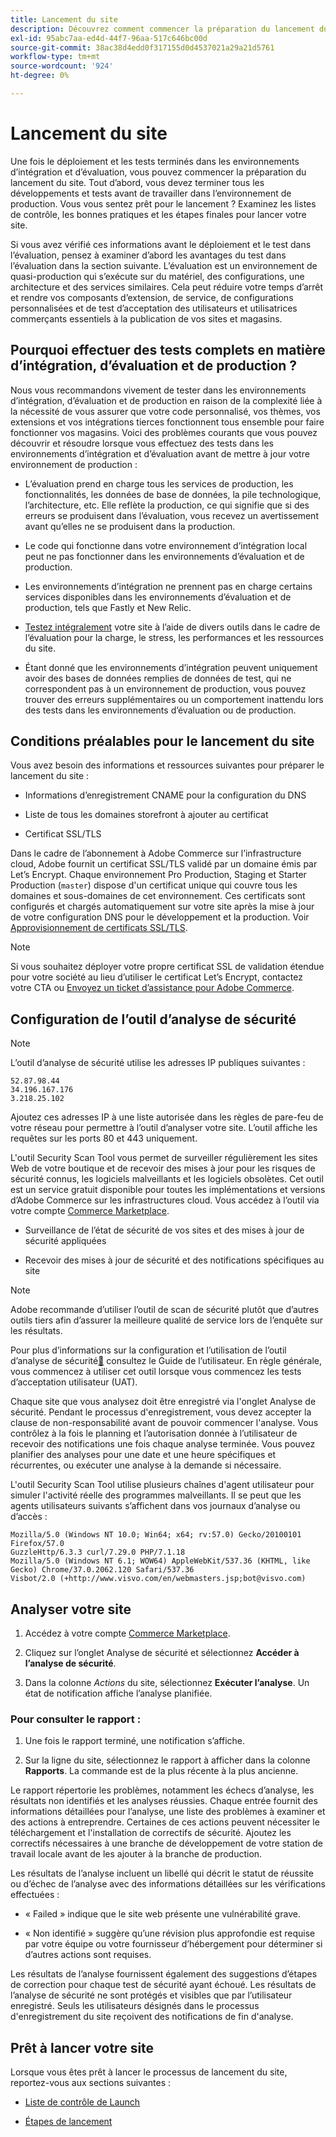 ```yaml
---
title: Lancement du site
description: Découvrez comment commencer la préparation du lancement du site.
exl-id: 95abc7aa-ed4d-44f7-96aa-517c646bc00d
source-git-commit: 38ac38d4edd0f317155d0d4537021a29a21d5761
workflow-type: tm+mt
source-wordcount: '924'
ht-degree: 0%

---
```


# Lancement du site

Une fois le déploiement et les tests terminés dans les environnements d’intégration et d’évaluation, vous pouvez commencer la préparation du lancement du site. Tout d’abord, vous devez terminer tous les développements et tests avant de travailler dans l’environnement de production. Vous vous sentez prêt pour le lancement ? Examinez les listes de contrôle, les bonnes pratiques et les étapes finales pour lancer votre site.

Si vous avez vérifié ces informations avant le déploiement et le test dans l’évaluation, pensez à examiner d’abord les avantages du test dans l’évaluation dans la section suivante. L’évaluation est un environnement de quasi-production qui s’exécute sur du matériel, des configurations, une architecture et des services similaires. Cela peut réduire votre temps d’arrêt et rendre vos composants d’extension, de service, de configurations personnalisées et de test d’acceptation des utilisateurs et utilisatrices commerçants essentiels à la publication de vos sites et magasins.

## Pourquoi effectuer des tests complets en matière d’intégration, d’évaluation et de production ?

Nous vous recommandons vivement de tester dans les environnements d’intégration, d’évaluation et de production en raison de la complexité liée à la nécessité de vous assurer que votre code personnalisé, vos thèmes, vos extensions et vos intégrations tierces fonctionnent tous ensemble pour faire fonctionner vos magasins. Voici des problèmes courants que vous pouvez découvrir et résoudre lorsque vous effectuez des tests dans les environnements d’intégration et d’évaluation avant de mettre à jour votre environnement de production :

- L’évaluation prend en charge tous les services de production, les fonctionnalités, les données de base de données, la pile technologique, l’architecture, etc. Elle reflète la production, ce qui signifie que si des erreurs se produisent dans l’évaluation, vous recevez un avertissement avant qu’elles ne se produisent dans la production.

- Le code qui fonctionne dans votre environnement d’intégration local peut ne pas fonctionner dans les environnements d’évaluation et de production.

- Les environnements d’intégration ne prennent pas en charge certains services disponibles dans les environnements d’évaluation et de production, tels que Fastly et New Relic.

- [Testez intégralement](../test/guidance.md) votre site à l’aide de divers outils dans le cadre de l’évaluation pour la charge, le stress, les performances et les ressources du site.

- Étant donné que les environnements d’intégration peuvent uniquement avoir des bases de données remplies de données de test, qui ne correspondent pas à un environnement de production, vous pouvez trouver des erreurs supplémentaires ou un comportement inattendu lors des tests dans les environnements d’évaluation ou de production.

## Conditions préalables pour le lancement du site

Vous avez besoin des informations et ressources suivantes pour préparer le lancement du site :

- Informations d’enregistrement CNAME pour la configuration du DNS

- Liste de tous les domaines storefront à ajouter au certificat

- Certificat SSL/TLS

Dans le cadre de l’abonnement à Adobe Commerce sur l’infrastructure cloud, Adobe fournit un certificat SSL/TLS validé par un domaine émis par Let’s Encrypt. Chaque environnement Pro Production, Staging et Starter Production (`master`) dispose d&#39;un certificat unique qui couvre tous les domaines et sous-domaines de cet environnement. Ces certificats sont configurés et chargés automatiquement sur votre site après la mise à jour de votre configuration DNS pour le développement et la production. Voir [Approvisionnement de certificats SSL/TLS](../cdn/fastly-configuration.md#provision-ssltls-certificates).

>[!NOTE]
>
>Si vous souhaitez déployer votre propre certificat SSL de validation étendue pour votre société au lieu d’utiliser le certificat Let’s Encrypt, contactez votre CTA ou [Envoyez un ticket d’assistance pour Adobe Commerce](https://experienceleague.adobe.com/docs/commerce-knowledge-base/kb/help-center-guide/magento-help-center-user-guide.html#submit-ticket).

## Configuration de l’outil d’analyse de sécurité

>[!NOTE]
>
>L’outil d’analyse de sécurité utilise les adresses IP publiques suivantes :
>
>```text
>52.87.98.44
>34.196.167.176
>3.218.25.102
>```
>
>Ajoutez ces adresses IP à une liste autorisée dans les règles de pare-feu de votre réseau pour permettre à l’outil d’analyser votre site. L’outil affiche les requêtes sur les ports 80 et 443 uniquement.

L&#39;outil Security Scan Tool vous permet de surveiller régulièrement les sites Web de votre boutique et de recevoir des mises à jour pour les risques de sécurité connus, les logiciels malveillants et les logiciels obsolètes. Cet outil est un service gratuit disponible pour toutes les implémentations et versions d’Adobe Commerce sur les infrastructures cloud. Vous accédez à l’outil via votre compte [Commerce Marketplace](https://account.magento.com/customer/account/login).

- Surveillance de l’état de sécurité de vos sites et des mises à jour de sécurité appliquées

- Recevoir des mises à jour de sécurité et des notifications spécifiques au site

>[!NOTE]
>
>Adobe recommande d’utiliser l’outil de scan de sécurité plutôt que d’autres outils tiers afin d’assurer la meilleure qualité de service lors de l’enquête sur les résultats.

Pour plus d’informations sur la configuration et l’utilisation de l’outil d’analyse de sécurité[&#128279;](https://experienceleague.adobe.com/en/docs/commerce-admin/systems/security/security-scan) consultez le  Guide de l’utilisateur. En règle générale, vous commencez à utiliser cet outil lorsque vous commencez les tests d’acceptation utilisateur (UAT).

Chaque site que vous analysez doit être enregistré via l&#39;onglet Analyse de sécurité. Pendant le processus d&#39;enregistrement, vous devez accepter la clause de non-responsabilité avant de pouvoir commencer l&#39;analyse. Vous contrôlez à la fois le planning et l’autorisation donnée à l’utilisateur de recevoir des notifications une fois chaque analyse terminée. Vous pouvez planifier des analyses pour une date et une heure spécifiques et récurrentes, ou exécuter une analyse à la demande si nécessaire.

L&#39;outil Security Scan Tool utilise plusieurs chaînes d&#39;agent utilisateur pour simuler l&#39;activité réelle des programmes malveillants. Il se peut que les agents utilisateurs suivants s’affichent dans vos journaux d’analyse ou d’accès :

```text
Mozilla/5.0 (Windows NT 10.0; Win64; x64; rv:57.0) Gecko/20100101 Firefox/57.0
GuzzleHttp/6.3.3 curl/7.29.0 PHP/7.1.18
Mozilla/5.0 (Windows NT 6.1; WOW64) AppleWebKit/537.36 (KHTML, like Gecko) Chrome/37.0.2062.120 Safari/537.36
Visbot/2.0 (+http://www.visvo.com/en/webmasters.jsp;bot@visvo.com)
```

## Analyser votre site

1. Accédez à votre compte [Commerce Marketplace](https://account.magento.com/customer/account/login).

1. Cliquez sur l’onglet Analyse de sécurité et sélectionnez **Accéder à l’analyse de sécurité**.

1. Dans la colonne _Actions_ du site, sélectionnez **Exécuter l’analyse**. Un état de notification affiche l’analyse planifiée.

### Pour consulter le rapport :

1. Une fois le rapport terminé, une notification s’affiche.

1. Sur la ligne du site, sélectionnez le rapport à afficher dans la colonne **Rapports**. La commande est de la plus récente à la plus ancienne.

Le rapport répertorie les problèmes, notamment les échecs d’analyse, les résultats non identifiés et les analyses réussies. Chaque entrée fournit des informations détaillées pour l’analyse, une liste des problèmes à examiner et des actions à entreprendre. Certaines de ces actions peuvent nécessiter le téléchargement et l&#39;installation de correctifs de sécurité. Ajoutez les correctifs nécessaires à une branche de développement de votre station de travail locale avant de les ajouter à la branche de production.

Les résultats de l’analyse incluent un libellé qui décrit le statut de réussite ou d’échec de l’analyse avec des informations détaillées sur les vérifications effectuées :

- « Failed » indique que le site web présente une vulnérabilité grave.

- « Non identifié » suggère qu’une révision plus approfondie est requise par votre équipe ou votre fournisseur d’hébergement pour déterminer si d’autres actions sont requises.

Les résultats de l’analyse fournissent également des suggestions d’étapes de correction pour chaque test de sécurité ayant échoué. Les résultats de l’analyse de sécurité ne sont protégés et visibles que par l’utilisateur enregistré. Seuls les utilisateurs désignés dans le processus d&#39;enregistrement du site reçoivent des notifications de fin d&#39;analyse.

## Prêt à lancer votre site

Lorsque vous êtes prêt à lancer le processus de lancement du site, reportez-vous aux sections suivantes :

- [Liste de contrôle de Launch](checklist.md)

- [Étapes de lancement](steps.md)
